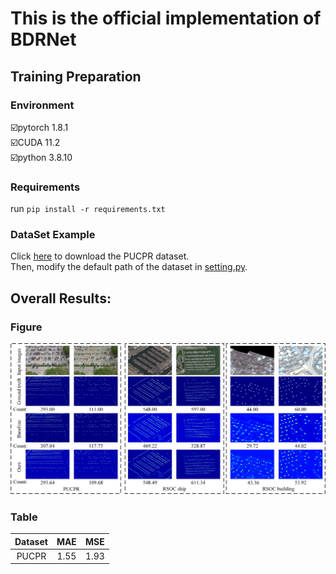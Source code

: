 # This is the official implementation of BDRNet
## Training Preparation
### Environment
☑️pytorch 1.8.1  
☑️CUDA 11.2  
☑️python 3.8.10  
### Requirements
run ```pip install -r requirements.txt```
### DataSet Example
Click [here](https://lafi.github.io/LPN/) to download the PUCPR dataset.  
Then, modify the default path of the dataset in [setting.py]().
## Overall Results:
### Figure
![overall results](results1.jpg)
### Table
|Dataset|MAE|MSE|
| :---:         |     :---:      |          :---: |
|PUCPR|1.55|1.93|
